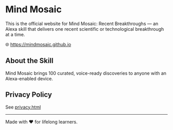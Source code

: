# Mind Mosaic

This is the official website for Mind Mosaic: Recent Breakthroughs — an Alexa skill that delivers one recent scientific or technological breakthrough at a time.

🌐 https://mindmosaic.github.io

## About the Skill
Mind Mosaic brings 100 curated, voice-ready discoveries to anyone with an Alexa-enabled device.

## Privacy Policy
See [privacy.html](privacy.html)

---

Made with ❤️ for lifelong learners.
